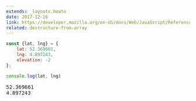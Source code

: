 ```yaml
---
extends: _layouts.howto
date: 2017-12-16
link: https://developer.mozilla.org/en-US/docs/Web/JavaScript/Reference/Operators/Destructuring_assignment#Object_destructuring
related: destructure-from-array
---
```



```javascript
const {lat, lng} = {
    lat: 52.369661,
    lng: 4.897243,
    elevation: -2
};

console.log(lat, lng)
```
<pre class="output">
52.369661
4.897243
</pre>
